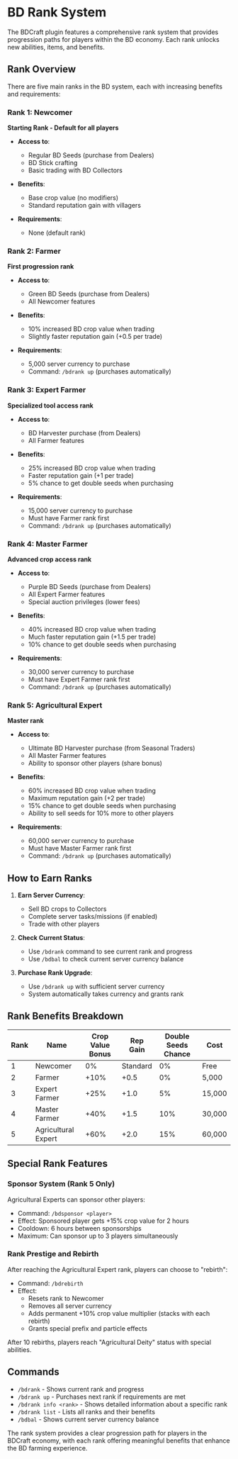 # BD Rank System

The BDCraft plugin features a comprehensive rank system that provides progression paths for players within the BD economy. Each rank unlocks new abilities, items, and benefits.

## Rank Overview

There are five main ranks in the BD system, each with increasing benefits and requirements:

### Rank 1: Newcomer

**Starting Rank - Default for all players**

- **Access to**:
  - Regular BD Seeds (purchase from Dealers)
  - BD Stick crafting
  - Basic trading with BD Collectors

- **Benefits**:
  - Base crop value (no modifiers)
  - Standard reputation gain with villagers

- **Requirements**:
  - None (default rank)

### Rank 2: Farmer

**First progression rank**

- **Access to**:
  - Green BD Seeds (purchase from Dealers)
  - All Newcomer features

- **Benefits**:
  - 10% increased BD crop value when trading
  - Slightly faster reputation gain (+0.5 per trade)

- **Requirements**:
  - 5,000 server currency to purchase
  - Command: `/bdrank up` (purchases automatically)

### Rank 3: Expert Farmer

**Specialized tool access rank**

- **Access to**:
  - BD Harvester purchase (from Dealers)
  - All Farmer features

- **Benefits**:
  - 25% increased BD crop value when trading
  - Faster reputation gain (+1 per trade)
  - 5% chance to get double seeds when purchasing

- **Requirements**:
  - 15,000 server currency to purchase
  - Must have Farmer rank first
  - Command: `/bdrank up` (purchases automatically)

### Rank 4: Master Farmer

**Advanced crop access rank**

- **Access to**:
  - Purple BD Seeds (purchase from Dealers)
  - All Expert Farmer features
  - Special auction privileges (lower fees)

- **Benefits**:
  - 40% increased BD crop value when trading
  - Much faster reputation gain (+1.5 per trade)
  - 10% chance to get double seeds when purchasing

- **Requirements**:
  - 30,000 server currency to purchase
  - Must have Expert Farmer rank first
  - Command: `/bdrank up` (purchases automatically)

### Rank 5: Agricultural Expert

**Master rank**

- **Access to**:
  - Ultimate BD Harvester purchase (from Seasonal Traders)
  - All Master Farmer features
  - Ability to sponsor other players (share bonus)

- **Benefits**:
  - 60% increased BD crop value when trading
  - Maximum reputation gain (+2 per trade)
  - 15% chance to get double seeds when purchasing
  - Ability to sell seeds for 10% more to other players

- **Requirements**:
  - 60,000 server currency to purchase
  - Must have Master Farmer rank first
  - Command: `/bdrank up` (purchases automatically)

## How to Earn Ranks

1. **Earn Server Currency**:
   - Sell BD crops to Collectors
   - Complete server tasks/missions (if enabled)
   - Trade with other players

2. **Check Current Status**:
   - Use `/bdrank` command to see current rank and progress
   - Use `/bdbal` to check current server currency balance

3. **Purchase Rank Upgrade**:
   - Use `/bdrank up` with sufficient server currency
   - System automatically takes currency and grants rank

## Rank Benefits Breakdown

| Rank | Name | Crop Value Bonus | Rep Gain | Double Seeds Chance | Cost |
|------|------|-----------------|----------|---------------------|------|
| 1 | Newcomer | 0% | Standard | 0% | Free |
| 2 | Farmer | +10% | +0.5 | 0% | 5,000 |
| 3 | Expert Farmer | +25% | +1.0 | 5% | 15,000 |
| 4 | Master Farmer | +40% | +1.5 | 10% | 30,000 |
| 5 | Agricultural Expert | +60% | +2.0 | 15% | 60,000 |

## Special Rank Features

### Sponsor System (Rank 5 Only)

Agricultural Experts can sponsor other players:

- Command: `/bdsponsor <player>`
- Effect: Sponsored player gets +15% crop value for 2 hours
- Cooldown: 6 hours between sponsorships
- Maximum: Can sponsor up to 3 players simultaneously

### Rank Prestige and Rebirth

After reaching the Agricultural Expert rank, players can choose to "rebirth":

- Command: `/bdrebirth`
- Effect:
  - Resets rank to Newcomer
  - Removes all server currency
  - Adds permanent +10% crop value multiplier (stacks with each rebirth)
  - Grants special prefix and particle effects

After 10 rebirths, players reach "Agricultural Deity" status with special abilities.

## Commands

- `/bdrank` - Shows current rank and progress
- `/bdrank up` - Purchases next rank if requirements are met
- `/bdrank info <rank>` - Shows detailed information about a specific rank
- `/bdrank list` - Lists all ranks and their benefits
- `/bdbal` - Shows current server currency balance

The rank system provides a clear progression path for players in the BDCraft economy, with each rank offering meaningful benefits that enhance the BD farming experience.